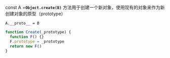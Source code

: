 const A =**`Object.create(B)`** 方法用于创建一个新对象，使用现有的对象来作为新创建对象的原型（prototype）

`A.__proto__ = B`

```js
function Create(_prototype) {
  function F() {}
  F.prototype = _prototype
  return new F()
}
```


